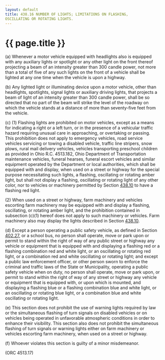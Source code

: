 ```yaml
---
layout: default 
title: 438.16 NUMBER OF LIGHTS; LIMITATIONS ON FLASHING,
OSCILLATING OR ROTATING LIGHTS.
---
```


{{ page.title }}
================

​(a) Whenever a motor vehicle equipped with headlights also is equipped
with any auxiliary lights or spotlight or any other light on the front
thereof projecting a beam of an intensity greater than 300 candle power,
not more than a total of five of any such lights on the front of a
vehicle shall be lighted at any one time when the vehicle is upon a
highway.

​(b) Any lighted light or illuminating device upon a motor vehicle,
other than headlights, spotlights, signal lights or auxiliary driving
lights, that projects a beam of light of an intensity greater than 300
candle power, shall be so directed that no part of the beam will strike
the level of the roadway on which the vehicle stands at a distance of
more than seventy-five feet from the vehicle.

​(c) (1) Flashing lights are prohibited on motor vehicles, except as a
means for indicating a right or a left turn, or in the presence of a
vehicular traffic hazard requiring unusual care in approaching, or
overtaking or passing. This prohibition does not apply to emergency
vehicles, road service vehicles servicing or towing a disabled vehicle,
traffic line stripers, snow plows, rural mail delivery vehicles,
vehicles transporting preschool children as provided in Ohio R.C.
4513.182, Ohio Department of Transportation maintenance vehicles,
funeral hearses, funeral escort vehicles and similar equipment operated
by the Department or local authorities, which shall be equipped with and
display, when used on a street or highway for the special purpose
necessitating such lights, a flashing, oscillating or rotating amber
light, but shall not display a flashing, oscillating or rotating light
of any other color, nor to vehicles or machinery permitted by Section
[438.10](23f2f6e5.html) to have a flashing red light.

​(2) When used on a street or highway, farm machinery and vehicles
escorting farm machinery may be equipped with and display a flashing,
oscillating, or rotating amber light, and the prohibition contained in
subsection (c)(1) hereof does not apply to such machinery or vehicles.
Farm machinery also may display the lights described in Section
[438.10](23f2f6e5.html).

​(d) Except a person operating a public safety vehicle, as defined in
Section [402.27](1c127c87.html), or a school bus, no person shall
operate, move or park upon or permit to stand within the right of way of
any public street or highway any vehicle or equipment that is equipped
with and displaying a flashing red or a flashing combination red and
white light, or an oscillating or rotating red light, or a combination
red and white oscillating or rotating light; and except a public law
enforcement officer, or other person sworn to enforce the criminal and
traffic laws of the State or Municipality, operating a public safety
vehicle when on duty, no person shall operate, move or park upon, or
permit to stand within the right of way of any street or highway any
vehicle or equipment that is equipped with, or upon which is mounted,
and displaying a flashing blue or a flashing combination blue and white
light, or an oscillating or rotating blue light, or a combination blue
and white oscillating or rotating light.

​(e) This section does not prohibit the use of warning lights required
by law or the simultaneous flashing of turn signals on disabled vehicles
or on vehicles being operated in unfavorable atmospheric conditions in
order to enhance their visibility. This section also does not prohibit
the simultaneous flashing of turn signals or warning lights either on
farm machinery or vehicles escorting farm machinery, when used on a
street or highway.

​(f) Whoever violates this section is guilty of a minor misdemeanor.

(ORC 4513.17)
